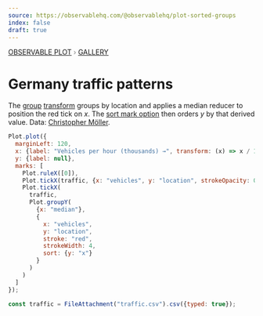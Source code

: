 ```yaml
---
source: https://observablehq.com/@observablehq/plot-sorted-groups
index: false
draft: true
---
```


<div style="color: grey; font: 13px/25.5px var(--sans-serif); text-transform: uppercase;"><h1 style="display: none;">Plot: Germany traffic patterns</h1><a href="/plot">Observable Plot</a> › <a href="/@observablehq/plot-gallery">Gallery</a></div>

# Germany traffic patterns

The [group](https://observablehq.com/plot/transforms/group) [transform](https://observablehq.com/plot/features/transforms) groups by location and applies a median reducer to position the red tick on _x_. The [sort mark option](https://observablehq.com/plot/features/scales#sort-mark-option) then orders _y_ by that derived value. Data: [Christopher Möller](https://gist.github.com/chrtze/c74efb46cadb6a908bbbf5227934bfea).

```js echo
Plot.plot({
  marginLeft: 120,
  x: {label: "Vehicles per hour (thousands) →", transform: (x) => x / 1000},
  y: {label: null},
  marks: [
    Plot.ruleX([0]),
    Plot.tickX(traffic, {x: "vehicles", y: "location", strokeOpacity: 0.3}),
    Plot.tickX(
      traffic,
      Plot.groupY(
        {x: "median"},
        {
          x: "vehicles",
          y: "location",
          stroke: "red",
          strokeWidth: 4,
          sort: {y: "x"}
        }
      )
    )
  ]
});
```

```js echo
const traffic = FileAttachment("traffic.csv").csv({typed: true});
```
